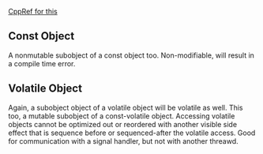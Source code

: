 [CppRef for this](https://en.cppreference.com/w/cpp/language/cv)
## Const Object
A nonmutable subobject of a const object too. 
Non-modifiable, will result in a compile time error. 

## Volatile Object
Again, a subobject object of a volatile object will be volatile as well. 
This too, a mutable subobject of a const-volatile object. 
Accessing volatile objects cannot be optimized out or reordered with another visible side effect that is sequence before or sequenced-after the volatile access. 
Good for communication with a signal handler, but not with another threawd. 
